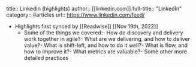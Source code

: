 title:: LinkedIn (highlights)
author:: [[linkedin.com]]
full-title:: "LinkedIn"
category:: #articles
url:: https://www.linkedin.com/feed/

- Highlights first synced by [[Readwise]] [[Nov 19th, 2022]]
	- Some of the things we covered:- How do discovery and delivery work together in agile?- What are we delivering, and how to deliver value?- What is shift-left, and how to do it well?- What is flow, and how to improve it?- What metrics are valuable?- Some other more detailed practices